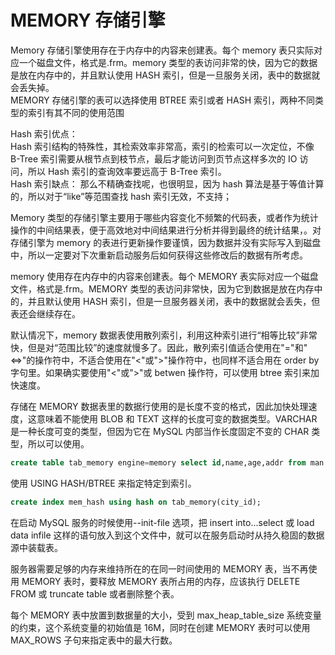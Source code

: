 # MEMORY 存储引擎

Memory 存储引擎使用存在于内存中的内容来创建表。每个 memory 表只实际对应一个磁盘文件，格式是.frm。memory 类型的表访问非常的快，因为它的数据是放在内存中的，并且默认使用 HASH 索引，但是一旦服务关闭，表中的数据就会丢失掉。  
MEMORY 存储引擎的表可以选择使用 BTREE 索引或者 HASH 索引，两种不同类型的索引有其不同的使用范围

Hash 索引优点：  
Hash 索引结构的特殊性，其检索效率非常高，索引的检索可以一次定位，不像 B-Tree 索引需要从根节点到枝节点，最后才能访问到页节点这样多次的 IO 访问，所以 Hash 索引的查询效率要远高于 B-Tree 索引。  
Hash 索引缺点： 那么不精确查找呢，也很明显，因为 hash 算法是基于等值计算的，所以对于“like”等范围查找 hash 索引无效，不支持；

Memory 类型的存储引擎主要用于哪些内容变化不频繁的代码表，或者作为统计操作的中间结果表，便于高效地对中间结果进行分析并得到最终的统计结果，。对存储引擎为 memory 的表进行更新操作要谨慎，因为数据并没有实际写入到磁盘中，所以一定要对下次重新启动服务后如何获得这些修改后的数据有所考虑。

memory 使用存在内存中的内容来创建表。每个 MEMORY 表实际对应一个磁盘文件，格式是.frm。MEMORY 类型的表访问非常快，因为它到数据是放在内存中的，并且默认使用 HASH 索引，但是一旦服务器关闭，表中的数据就会丢失，但表还会继续存在。

默认情况下，memory 数据表使用散列索引，利用这种索引进行“相等比较”非常快，但是对“范围比较”的速度就慢多了。因此，散列索引值适合使用在"="和"<=>"的操作符中，不适合使用在"<"或">"操作符中，也同样不适合用在 order by 字句里。如果确实要使用"<"或">"或 betwen 操作符，可以使用 btree 索引来加快速度。

存储在 MEMORY 数据表里的数据行使用的是长度不变的格式，因此加快处理速度，这意味着不能使用 BLOB 和 TEXT 这样的长度可变的数据类型。VARCHAR 是一种长度可变的类型，但因为它在 MySQL 内部当作长度固定不变的 CHAR 类型，所以可以使用。

```sql
create table tab_memory engine=memory select id,name,age,addr from man order by id;
```

使用 USING HASH/BTREE 来指定特定到索引。

```sql
create index mem_hash using hash on tab_memory(city_id);
```

在启动 MySQL 服务的时候使用--init-file 选项，把 insert into...select 或 load data infile 这样的语句放入到这个文件中，就可以在服务启动时从持久稳固的数据源中装载表。

服务器需要足够的内存来维持所在的在同一时间使用的 MEMORY 表，当不再使用 MEMORY 表时，要释放 MEMORY 表所占用的内存，应该执行 DELETE FROM 或 truncate table 或者删除整个表。

每个 MEMORY 表中放置到数据量的大小，受到 max_heap_table_size 系统变量的约束，这个系统变量的初始值是 16M，同时在创建 MEMORY 表时可以使用 MAX_ROWS 子句来指定表中的最大行数。
